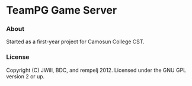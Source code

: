 TeamPG Game Server
==================

### About ###

Started as a first-year project for Camosun College CST.


### License ###

Copyright (C) JWill, BDC, and rempelj 2012.
Licensed under the GNU GPL version 2 or up.